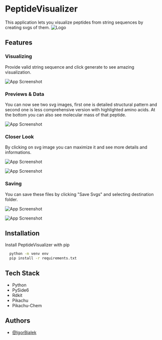 
# PeptideVisualizer

This application lets you visualize peptides from string sequences by creating svgs of them.
![Logo](https://i.imgur.com/CgayrKQ.png)


## Features

### Visualizing
Provide valid string sequence and click generate to see amazing visualization.

![App Screenshot](https://i.imgur.com/ZkqduyH.png)

### Previews & Data
You can now see two svg images, first one is detailed structural pattern and second one is less comprehensive version with highlighted amino acids. At the bottom you can also see molecular mass of that peptide.

![App Screenshot](https://i.imgur.com/0kq0mMe.png)

### Closer Look
By clicking on svg image you can maximize it and see more details and informations.

![App Screenshot](https://i.imgur.com/wfwR7GL.png)

![App Screenshot](https://i.imgur.com/1mgoV8f.png)

### Saving
You can save these files by clicking "Save Svgs" and selecting destination folder.

![App Screenshot](https://i.imgur.com/RZjoAEi.png)

![App Screenshot](https://i.imgur.com/HIH0sSf.png)
## Installation

Install PeptideVisualizer with pip

```bash
  python -m venv env
  pip install -r requirements.txt
```
    
## Tech Stack

- Python
- PySide6
- Rdkit
- Pikachu
- Pikachu-Chem




## Authors

- [@IgorBialek](https://www.github.com/IgorBialek)


